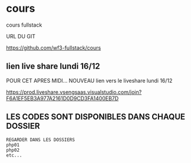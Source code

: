 # cours


cours fullstack

URL DU GIT

https://github.com/wf3-fullstack/cours


## lien live share lundi 16/12

POUR CET APRES MIDI... NOUVEAU lien vers le liveshare lundi 16/12

https://prod.liveshare.vsengsaas.visualstudio.com/join?F6A1EF5EB3A977A2161D0D9CD3FA1400EB7D

## LES CODES SONT DISPONIBLES DANS CHAQUE DOSSIER 

    REGARDER DANS LES DOSSIERS 
    php01
    php02
    etc...

  


























